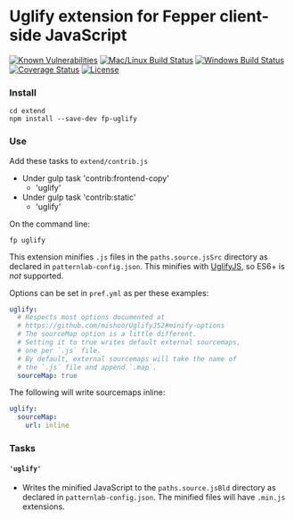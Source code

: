 # Uglify extension for Fepper client-side JavaScript

[![Known Vulnerabilities][snyk-image]][snyk-url]
[![Mac/Linux Build Status][travis-image]][travis-url]
[![Windows Build Status][appveyor-image]][appveyor-url]
[![Coverage Status][coveralls-image]][coveralls-url]
[![License][license-image]][license-url]

### Install

```shell
cd extend
npm install --save-dev fp-uglify
```

### Use

Add these tasks to `extend/contrib.js`

* Under gulp task 'contrib:frontend-copy'
  * 'uglify'
* Under gulp task 'contrib:static'
  * 'uglify'

On the command line:

```shell
fp uglify
```

This extension minifies `.js` files in the `paths.source.jsSrc` directory as 
declared in `patternlab-config.json`. This minifies with 
<a href="https://github.com/mishoo/UglifyJS2" target="_blank">UglifyJS</a>, so 
ES6+ is _not_ supported.

Options can be set in `pref.yml` as per these examples:

```yaml
uglify:
  # Respects most options documented at
  # https://github.com/mishoo/UglifyJS2#minify-options
  # The sourceMap option is a little different.
  # Setting it to true writes default external sourcemaps,
  # one per `.js` file.
  # By default, external sourcemaps will take the name of
  # the `.js` file and append `.map`. 
  sourceMap: true
```

The following will write sourcemaps inline:

```yaml
uglify:
  sourceMap:
    url: inline
```

### Tasks

#### `'uglify'`
* Writes the minified JavaScript to the `paths.source.jsBld` directory as 
  declared in `patternlab-config.json`. The minified files will have 
  `.min.js` extensions.

[snyk-image]: https://snyk.io/test/github/electric-eloquence/fp-uglify/master/badge.svg
[snyk-url]: https://snyk.io/test/github/electric-eloquence/fp-uglify/master

[travis-image]: https://img.shields.io/travis/electric-eloquence/fp-uglify.svg?label=mac%20%26%20linux
[travis-url]: https://travis-ci.org/electric-eloquence/fp-uglify

[appveyor-image]: https://img.shields.io/appveyor/ci/e2tha-e/fp-uglify.svg?label=windows
[appveyor-url]: https://ci.appveyor.com/project/e2tha-e/fp-uglify

[coveralls-image]: https://img.shields.io/coveralls/electric-eloquence/fp-uglify/master.svg
[coveralls-url]: https://coveralls.io/r/electric-eloquence/fp-uglify

[license-image]: https://img.shields.io/github/license/electric-eloquence/fp-uglify.svg
[license-url]: https://raw.githubusercontent.com/electric-eloquence/fp-uglify/master/LICENSE
